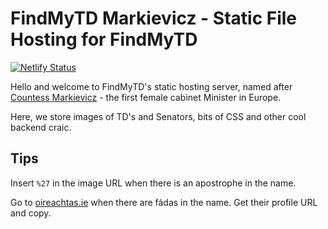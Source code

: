 # FindMyTD Markievicz - Static File Hosting for FindMyTD

[![Netlify Status](https://api.netlify.com/api/v1/badges/e0ef6e2c-d4e9-42cd-9e5b-ebaa62f20c40/deploy-status)](https://app.netlify.com/sites/findmytd-markievicz/deploys)

Hello and welcome to FindMyTD's static hosting server, named after [Countess Markievicz](https://en.wikipedia.org/wiki/Constance_Markievicz "Constance Markievicz Wikipedia Page") - the first female cabinet Minister in Europe. 

Here, we store images of TD's and Senators, bits of CSS and other cool backend craic.  

## Tips

 Insert `%27` in the image URL when there is an apostrophe in the name.
 
 Go to [oireachtas.ie](https://www.oireachtas.ie "Houses of the Oireachtas") when there are fádas in the name. Get their profile URL and copy. 
